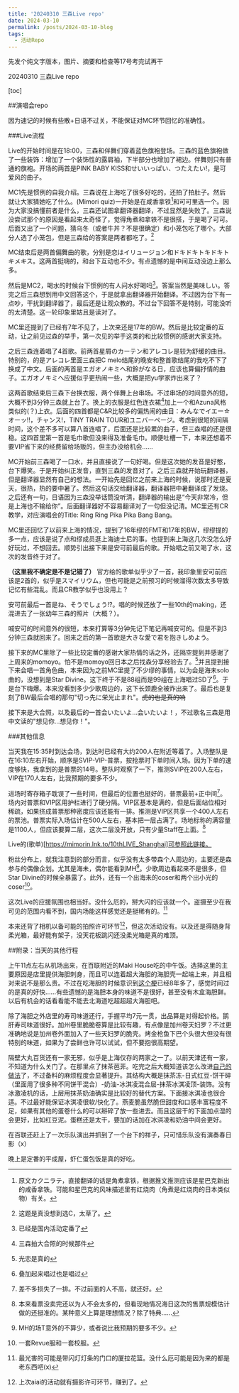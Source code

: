 ```yaml
---
title: '20240310 三森Live repo'
date: 2024-03-10
permalink: /posts/2024-03-10-blog
tags:
  - 活动Repo
---
```


先发个纯文字版本，图片、摘要和检查等17号考完试再干

20240310 三森Live repo

[toc]

<!--

##摘要

森森森真的好可爱啊啊啊啊啊，唱歌也好稳好好听，MC的互动也超级可爱，虽然有点憨（x）

节目效果过草的翻(sheng)译(cao)机

Star Divine爽爆

-->

##演唱会repo

因为速记的时候有些散+日语不过关，不能保证对MC环节回忆的准确性。

###Live流程

Live的开始时间是在18:00，三森和伴舞们穿着蓝色旗袍登场。三森的蓝色旗袍做了一些装饰：增加了一个装饰性的露肩袖，下半部分也增加了裙边。伴舞则只有普通的旗袍。开场的两首是PINK BABY KISS和せいいっぱい、つたえたい!，是可爱风的曲子。

MC1先是惯例的自我介绍。三森说在上海吃了很多好吃的，还拍了拍肚子。然后就让大家猜她吃了什么。(Mimori quiz)一开始是在咸香拿铁[^7]和可可里选一个。因为大家没搞懂前者是什么，三森还试图拿翻译器翻译，不过显然是失败了。三森说没尝试那个的原因是看起来太奇怪了，觉得角煮和拿铁不是很搭，于是喝了可可。后面又出了一个问题，猜乌冬（或者牛丼？不是很确定）和小笼包吃了哪个。大部分人选了小笼包，但是三森给的答案是两者都吃了。[^8]

MC结束后是两首偏舞曲的歌，分别是恋はイリュージョン和ドキドキトキドキトキメキス。这两首挺嗨的，和台下互动也不少。有点遗憾的是中间互动没边上那么多。

然后是MC2，喝水的时候台下惯例的有人问水好喝吗[^9]。答案当然是美味しい。答完之后三森想到用中文回答这个，于是就拿出翻译器开始翻译。不过因为台下有一点吵，干扰到翻译器了，最后还是让观众教的。不过台下回答不是特别，可能没听的太清楚。这一轮印象里姑且是读对了。

MC里还提到了已经有7年不见了，上次来还是17年的BW。然后是比较定番的互动，让之前见过森的举手，第一次见的举手这类的和比较惯例的感谢大家支持。

之后三森连着唱了4首歌。前两首星屑のカーテン和アレコレ是较为舒缓的曲目。特别的，的是アレコレ里面三森把C melo结尾的晚安和整首歌结尾的我吃不下了换成了中文。后面的两首是エガオノキミヘ和鈴がなる日，应该也算偏抒情的曲子。エガオノキミヘ应援似乎更热闹一些，大概是把yu学家炸出来了？

这两首歌结束后三森下台换衣服，两个伴舞上台串场。不过串场的时间意外的短，大概不到3分钟三森就上台了。换上的衣服是红色连衣裙[^11]加上一个和Azuna风格类似的(？)上衣。后面的四首都是C&R比较多的偏热闹的曲目：みんなでイエー☆オーッ!!，チャンス!，TINY TRAIN TOUR和ユニバーページ。考虑到很短的间隔时间，这个差不多可以算八首连唱了，后面还是比较累的曲子，但三森唱的还是很稳。这四首里第一首是毛巾歌但没来得及准备毛巾。顺便吐槽一下，本来还想着不要VIP省下来的经费留给场贩的，但主办没给机会……

MC开始前三森喝了一口水，并且直接说了一句好喝。但是这次她的发音是好憨，台下爆笑。于是开始纠正发音，直到三森的发音对了。之后三森就开始玩翻译器，但是翻译器显然有自己的想法。一开始先是回忆之前来上海的时候，说那时还是夏天，很热，热的要中暑了。然后这句话交给翻译器，翻译器把中暑翻译成了发烧。之后还有一句，日语因为三森没举话筒没听清，翻译器的输出是“今天非常冷，但是上海也不输给你”。后面翻译器好不容易翻译对了一句但没记清。MC里还有CR教学，对应演唱会的Title: Ring Ring Pika Pika Bang Bang。

MC里还回忆了以前来上海的情况，提到了16年缪的FMT和17年的BW，缪缪提的多一点，应该是说了点和缪成员逛上海迪士尼的事。也提到来上海这几次没怎么好好玩过，不想回去。顺势引出接下来是安可前最后的歌。开始唱之前又喝了水，这次的发音终于对了。

__（这里我不确定是不是记错了）__ 官方给的歌单似乎少了一首，我印象里安可前应该是2首的，似乎是スマイリウム，但也可能是之前预习的时候溜得次数太多导致记忆有些混乱。而且CR教学似乎也没用上？

安可前最后一首是ね、そうでしょう!?。唱的时候还放了一些10th的making，还混进去了一张幼年三森的照片（大概？）。

喊安可的时间意外的很短，本来打算等3分钟先记下笔记再喊安可的。但是不到3分钟三森就回来了。回来之后的第一首歌是大きな愛で君を抱きしめよう。

接下来的MC里除了一些比较定番的感谢大家热情的话之外，还隔空提到并感谢了上周来的momoyo。怕不是momoyo回日本之后找森分享经验去了。[^12]并且提到接下来会唱一首角色曲，本来因为之前MC里提了不少缪的事情，以为会是海未solo曲的，没想到是Star Divine。这下终于不是88组而是99组在上海唱过SD了[^13]。于是台下嗨爆。本来没看到多少少歌周边的，这下长颈鹿全被炸出来了。最后也是复刻了BW最后合唱的那句"切っ先に栄光止まれ"。~~虎的也是真的响~~

接下来是大合照，以及最后的一首会いたいよ…会いたいよ！，不过歌名三森是用中文读的"想见你…想见你！"。

###其他信息

当天我在15:35时到达会场，到达时已经有大约200人在附近等着了。入场整队是在16:10左右开始，顺序是SVIP-VIP-普票，按抢票时下单时间入场。因为下单的速度够快，我拿到的是普票的14号。整队时观察了一下，推测SVIP在200人左右，VIP在170人左右，比我预期的要多不少。

进场时寄存箱子耽误了一些时间，但最后的位置也挺好的，普票最前+正中间[^1]。场内对普票和VIP区用护栏进行了硬分隔。VIP区基本是满的，但是后面站位相对稀疏，如果挤成普票那种密度应该还能有一排。推测是VIP区共享一个400人左右的票池。普票实际入场估计在500人左右，基本把一层占满了。场地标称的满容量是1100人，但应该要算二层，这次二层没开放，只有少量Staff在上面。[^2]

Live的(歌单)[https://mimorin.lnk.to/10thLIVE_Shanghai]可参照此链接。

粉丝分布上，就我注意到的部分而言，似乎没有太多带森个人周边的，主要还是森参与的偶像企划。尤其是海未，偶尔能看到MH[^6]。少歌周边看起来不是很多，但Star Divine的时候全暴露了。此外，还有一个出海未的coser和两个出小光的coser[^4]。

这次Live的应援氛围也相当好。没什么厄的，掰大闪的应该就一个。盗摄至少在我可见的范围内看不到，国内场能这样感觉还是挺稀有的。[^5]

本来还背了相机以备可能的拍照许可环节[^10]，但这次活动没有。以及还是得随身背柔光箱，最好能有架子，没天花板跳闪还没柔光箱是真的难顶。

##附录：当天的其他行程

上午11点左右从机场出来，在百联附近的Maki House吃的中午饭。选择这里的主要原因是店里提供海胆刺身，而且可以连着超大海胆的海胆壳一起端上来，并且相对来说不是那么贵。不过在吃海胆的时候意识到[这个梗](https://www.bilibili.com/video/av3612711/)已经8年多了，感觉时间过的是真的好快……有些遗憾的是海胆本身的味道不是很好，甚至没有木盒海胆鲜。以后有机会的话看看能不能去北海道吃超超超大海胆吧。

除了海胆之外店里的寿司味道还行，手握平均7元一贯，出品算是对得起价格。鹅肝寿司味道很好。加州卷里脆脆卷算是比较有趣，有点像是加州卷天妇罗？不过更准确地说是加州卷外面加入了一些天妇罗的脆壳。烤金枪鱼下巴个头很大但没有很特别的味道，如果为了尝鲜也许可以试试，但不要抱很高期望。

隔壁大丸百货还有一家无邪，似乎是上海仅存的两家之一了。以前天津还有一家，不知道为什么关门了。在那里点了抹茶芭菲。吃完之后大概知道该怎么改进[自己的做法](https://lailaps0713.github.io/posts/2023-11-21-blog)了，不过备料的麻烦程度会显著提升。其结构大概是抹茶冻-日式红豆-饼干碎（里面用了很多种不同饼干混合）-奶油-冰淇凌混合层-抹茶冰淇凌顶-装饰。没有冰激凌机的话，上层用抹茶奶油确实是比较好的替代方案。下面接冰淇凌也很合适。不过最好能保证冰淇凌很软/快化了。燕麦脆虽然脆但甜度和口感丰富程度不足，如果有其他的蛋卷什么的可以掰碎了放一些进去。而且这层干的下面加点湿的会更好，比如红豆泥。蛋糕还是太干，要加的话加在冰淇凌和奶油中间会更好。

在百联还赶上了一次乐队演出并抓到了一个台下的祥子，只可惜乐队没有演奏春日影（x）

晚上是定番的平成屋，虾仁蛋包饭是真的好吃。

[^1]: 差不多损失了一排。不过前面的人不高，就还好。
[^2]: 本来看票没卖完还以为人不会太多的，但看现地情况海日这次的售票规模估计做的还挺准的。某种意义上算是理想情况？除了特典……
[^3]: 和之前BW的88组叠加一下就是99组在上海唱过SD了。
[^4]: 一套Revue服和一套校服。
[^5]: 最光害的可能是带闪灯灯条的门口的厦拉花篮。没什么厄可能是因为来的都是老东西吧(x)
[^6]: MH的场T意外的不算少，或者说比我预期的要多不少。
[^7]: 原文カクニラテ，直接翻译的话是角煮拿铁，根据推文推测应该是星巴克新出的咸香拿铁。可能和星巴克的风味描述里有红烧肉（角煮是红烧肉的日本类似物）有关。
[^8]: 这题是真没想到选C，太草了。
[^9]: 已经是国内活动定番了
[^10]: 上次aiai的活动就有摄影许可环节，赚到了。
[^11]: 三森拍大合照的时候那件
[^12]: 光恋是真的
[^13]: 叠加起来唱过也是唱过
